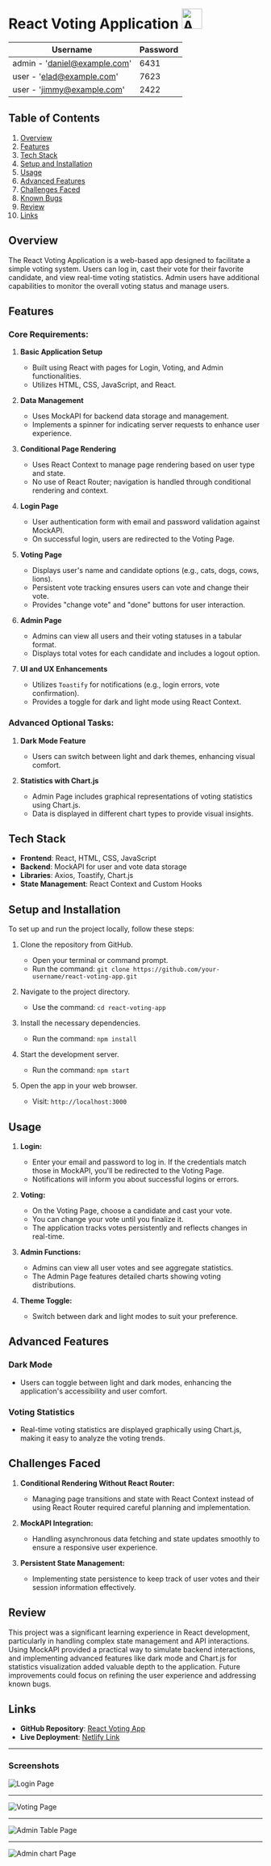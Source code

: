 # React Voting Application  <img src="/public/assets/icons/favicon.ico" alt="App Icon" width="40" height="40"> 

| Username       | Password    |
| -------------- | ----------- |
|admin - 'daniel@example.com'          | 6431 | 
|user - 'elad@example.com'        | 7623 |
|user - 'jimmy@example.com'        | 2422   |

## Table of Contents

1. [Overview](#overview)
2. [Features](#features)
3. [Tech Stack](#tech-stack)
4. [Setup and Installation](#setup-and-installation)
5. [Usage](#usage)
6. [Advanced Features](#advanced-features)
7. [Challenges Faced](#challenges-faced)
8. [Known Bugs](#known-bugs)
9. [Review](#review)
10. [Links](#links)

## Overview

The React Voting Application is a web-based app designed to facilitate a simple voting system. Users can log in, cast their vote for their favorite candidate, and view real-time voting statistics. Admin users have additional capabilities to monitor the overall voting status and manage users.

## Features

### Core Requirements:
1. **Basic Application Setup**
   - Built using React with pages for Login, Voting, and Admin functionalities.
   - Utilizes HTML, CSS, JavaScript, and React.

2. **Data Management**
   - Uses MockAPI for backend data storage and management.
   - Implements a spinner for indicating server requests to enhance user experience.

3. **Conditional Page Rendering**
   - Uses React Context to manage page rendering based on user type and state.
   - No use of React Router; navigation is handled through conditional rendering and context.

4. **Login Page**
   - User authentication form with email and password validation against MockAPI.
   - On successful login, users are redirected to the Voting Page.

5. **Voting Page**
   - Displays user's name and candidate options (e.g., cats, dogs, cows, lions).
   - Persistent vote tracking ensures users can vote and change their vote.
   - Provides "change vote" and "done" buttons for user interaction.

6. **Admin Page**
   - Admins can view all users and their voting statuses in a tabular format.
   - Displays total votes for each candidate and includes a logout option.

7. **UI and UX Enhancements**
   - Utilizes `Toastify` for notifications (e.g., login errors, vote confirmation).
   - Provides a toggle for dark and light mode using React Context.

### Advanced Optional Tasks:
1. **Dark Mode Feature**
   - Users can switch between light and dark themes, enhancing visual comfort.

2. **Statistics with Chart.js**
   - Admin Page includes graphical representations of voting statistics using Chart.js.
   - Data is displayed in different chart types to provide visual insights.

## Tech Stack

- **Frontend**: React, HTML, CSS, JavaScript
- **Backend**: MockAPI for user and vote data storage
- **Libraries**: Axios, Toastify, Chart.js
- **State Management**: React Context and Custom Hooks

## Setup and Installation

To set up and run the project locally, follow these steps:

1. Clone the repository from GitHub.
   - Open your terminal or command prompt.
   - Run the command: `git clone https://github.com/your-username/react-voting-app.git`

2. Navigate to the project directory.
   - Use the command: `cd react-voting-app`

3. Install the necessary dependencies.
   - Run the command: `npm install`

4. Start the development server.
   - Run the command: `npm start`

5. Open the app in your web browser.
   - Visit: `http://localhost:3000`

## Usage

1. **Login:**
   - Enter your email and password to log in. If the credentials match those in MockAPI, you'll be redirected to the Voting Page.
   - Notifications will inform you about successful logins or errors.

2. **Voting:**
   - On the Voting Page, choose a candidate and cast your vote.
   - You can change your vote until you finalize it.
   - The application tracks votes persistently and reflects changes in real-time.

3. **Admin Functions:**
   - Admins can view all user votes and see aggregate statistics.
   - The Admin Page features detailed charts showing voting distributions.

4. **Theme Toggle:**
   - Switch between dark and light modes to suit your preference.

## Advanced Features

### Dark Mode
- Users can toggle between light and dark modes, enhancing the application's accessibility and user comfort.

### Voting Statistics
- Real-time voting statistics are displayed graphically using Chart.js, making it easy to analyze the voting trends.

## Challenges Faced

1. **Conditional Rendering Without React Router:**
   - Managing page transitions and state with React Context instead of using React Router required careful planning and implementation.

2. **MockAPI Integration:**
   - Handling asynchronous data fetching and state updates smoothly to ensure a responsive user experience.

3. **Persistent State Management:**
   - Implementing state persistence to keep track of user votes and their session information effectively.


## Review

This project was a significant learning experience in React development, particularly in handling complex state management and API interactions. Using MockAPI provided a practical way to simulate backend interactions, and implementing advanced features like dark mode and Chart.js for statistics visualization added valuable depth to the application. Future improvements could focus on refining the user experience and addressing known bugs.

## Links

- **GitHub Repository**: [React Voting App](https://github.com/DanielYehezkely/vote-app-react)
- **Live Deployment**: [Netlify Link](https://dyz-vote-app-react.netlify.app/)

---

### Screenshots



![Login Page](/public/assets/images/login-page.png)
***
![Voting Page](/public/assets/images/voting-page.png)
***
![Admin Table Page](/public/assets/images/admin-table.png)
***
![Admin chart Page](/public/assets/images/admin-chart.png)